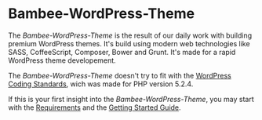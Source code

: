 # Bambee-WordPress-Theme
The *Bambee-WordPress-Theme* is the result of our daily work with building premium WordPress themes.
It's build using modern web technologies like SASS, CoffeeScript, Composer, Bower and Grunt. It's made for a rapid WordPress theme developement.

The *Bambee-WordPress-Theme* doesn't try to fit with the [WordPress Coding Standards](http://codex.wordpress.org/WordPress_Coding_Standards), wich was made for PHP version 5.2.4.

If this is your first insight into the *Bambee-WordPress-Theme*, you may start with the [Requirements](https://github.com/MBV-Media/Bambee-WordPress-Theme/wiki/requirements) and the [Getting Started Guide](https://github.com/MBV-Media/Bambee-WordPress-Theme/wiki/getting-started).